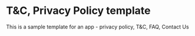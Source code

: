 # T&C, Privacy Policy template
This is a sample template for an app - privacy policy, T&C, FAQ, Contact Us
